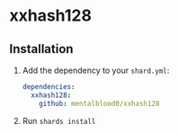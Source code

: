 # xxhash128

## Installation

1. Add the dependency to your `shard.yml`:

   ```yaml
   dependencies:
     xxhash128:
       github: mentalblood0/xxhash128
   ```

2. Run `shards install`
